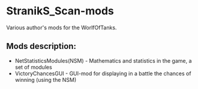 ﻿# StranikS_Scan-mods
Various author's mods for the WorlfOfTanks.

## Mods description:
* NetStatisticsModules(NSM) - Mathematics and statistics in the game, a set of modules
* VictoryChancesGUI - GUI-mod for displaying in a battle the chances of winning (using the NSM)
